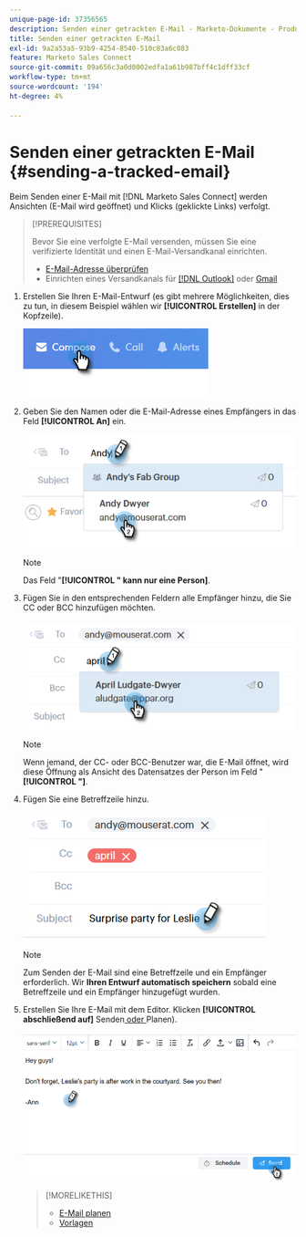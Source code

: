 ```yaml
---
unique-page-id: 37356565
description: Senden einer getrackten E-Mail - Marketo-Dokumente - Produktdokumentation
title: Senden einer getrackten E-Mail
exl-id: 9a2a53a5-93b9-4254-8540-510c83a6c083
feature: Marketo Sales Connect
source-git-commit: 09a656c3a0d0002edfa1a61b987bff4c1dff33cf
workflow-type: tm+mt
source-wordcount: '194'
ht-degree: 4%

---
```


# Senden einer getrackten E-Mail {#sending-a-tracked-email}

Beim Senden einer E-Mail mit [!DNL Marketo Sales Connect] werden Ansichten (E-Mail wird geöffnet) und Klicks (geklickte Links) verfolgt.

>[!PREREQUISITES]
>
>Bevor Sie eine verfolgte E-Mail versenden, müssen Sie eine verifizierte Identität und einen E-Mail-Versandkanal einrichten.
>
>* [E-Mail-Adresse überprüfen](/help/marketo/product-docs/marketo-sales-connect/getting-started/email-settings/verify-your-email.md)
>* Einrichten eines Versandkanals für [[!DNL Outlook]](/help/marketo/product-docs/marketo-sales-connect/email-plugins/msc-for-outlook/email-connection-for-outlook-users.md) oder [Gmail](/help/marketo/product-docs/marketo-sales-connect/email-plugins/gmail/email-connection-for-gmail-users.md)

1. Erstellen Sie Ihren E-Mail-Entwurf (es gibt mehrere Möglichkeiten, dies zu tun, in diesem Beispiel wählen wir **[!UICONTROL Erstellen]** in der Kopfzeile).

   ![](assets/one.png)

1. Geben Sie den Namen oder die E-Mail-Adresse eines Empfängers in das Feld **[!UICONTROL An]** ein.

   ![](assets/two.png)

   >[!NOTE]
   >
   >Das Feld &quot;**[!UICONTROL &quot; kann nur eine Person]**.

1. Fügen Sie in den entsprechenden Feldern alle Empfänger hinzu, die Sie CC oder BCC hinzufügen möchten.

   ![](assets/three.png)

   >[!NOTE]
   >
   >Wenn jemand, der CC- oder BCC-Benutzer war, die E-Mail öffnet, wird diese Öffnung als Ansicht des Datensatzes der Person im Feld &quot;**[!UICONTROL &quot;]**.

1. Fügen Sie eine Betreffzeile hinzu.

   ![](assets/four.png)

   >[!NOTE]
   >
   >Zum Senden der E-Mail sind eine Betreffzeile und ein Empfänger erforderlich. Wir **Ihren Entwurf automatisch speichern** sobald eine Betreffzeile und ein Empfänger hinzugefügt wurden.

1. Erstellen Sie Ihre E-Mail mit dem Editor. Klicken **[!UICONTROL abschließend auf]** Senden[ oder ](/help/marketo/product-docs/marketo-sales-connect/email/using-the-compose-window/scheduling-an-email.md)Planen).

   ![](assets/five.png)

   >[!MORELIKETHIS]
   >
   >* [E-Mail planen](/help/marketo/product-docs/marketo-sales-connect/email/using-the-compose-window/scheduling-an-email.md)
   >* [Vorlagen](/help/marketo/product-docs/marketo-sales-connect/templates/create-a-new-template.md)
